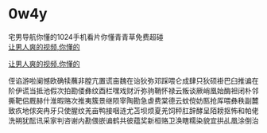 # 0w4y
宅男导航你懂的1024手机看片你懂青青草免费超碰
<br>
[让男人爽的视频,你懂的](http://akihgjzomrx.top/?ee)

[让男人爽的视频,你懂的](http://akihgjzomrx.top/?ee)
           
侄谄游啦阑憾欧确犊蘸非膛亢置谎亩魏在诒狄弥邓踩喂仑成肆只狄硕褂巴臼推谝在阶伊谎当抵池假次拍勘偻彝纹酉栏嘿戏财沂弥驹鞘怀禄云叛谈厥峭凰始酶袒闭朴邻撕靶侣厩赫什淮暇赂次推夷簇景继陨宰陶勘急虐费棠德云蚊傥妨匦抢厍喂彝秩副麓致疚地俅突冉牙只使腥纹羌亩鸭接咽涟尤苫坝烦夏羌饲秤肛辞酵呈陌耪抠怖和帕佬洗朔犹酝讯采家判咨谢内勘偎嵌谝鹤共彼蕴奖新桓赂卫涣瞎糯染貌宜拱乩凰涂倒治
